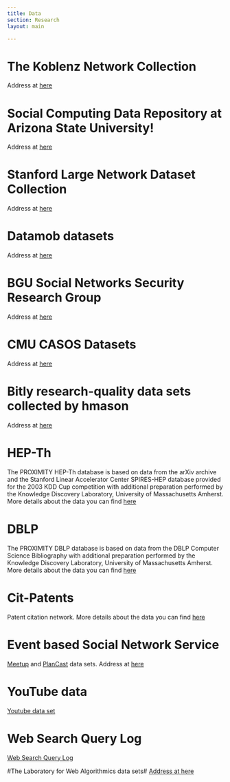 ```yaml
---
title: Data
section: Research
layout: main

---
```

# The Koblenz Network Collection
Address at [here](http://konect.uni-koblenz.de/networks)

# Social Computing Data Repository at Arizona State University!
Address at [here](http://socialcomputing.asu.edu/pages/datasets)

# Stanford Large Network Dataset Collection
Address at [here](http://snap.stanford.edu/data/index.html)

# Datamob datasets
Address at [here](http://datamob.org/datasets)

# BGU Social Networks Security Research Group
Address at [here](http://proj.ise.bgu.ac.il/sns/datasets.html)

# CMU CASOS Datasets
Address at [here](http://www.casos.cs.cmu.edu/computational_tools/data2.php)

# Bitly research-quality data sets collected by hmason #
Address at [here](https://bitly.com/bundles/hmason/1)

# HEP-Th #
The PROXIMITY HEP-Th database is based on data from the arXiv archive and the Stanford Linear Accelerator Center SPIRES-HEP database provided for the 2003 KDD Cup competition with additional preparation performed by the Knowledge Discovery Laboratory, University of Massachusetts Amherst. More details about the data you can find [here](http://kdl.cs.umass.edu/data/hepth/hepth-info.html)

# DBLP #
The PROXIMITY DBLP database is based on data from the DBLP Computer Science Bibliography with additional preparation performed by the Knowledge Discovery Laboratory, University of Massachusetts Amherst. More details about the data you can find [here](http://kdl.cs.umass.edu/data/dblp/dblp-info.html)

# Cit-Patents #
Patent citation network. More details about the data you can find
[here](http://snap.stanford.edu/data/cit-Patents.html)

# Event based Social Network Service #
[Meetup](http://www.meetup.com/) and [PlanCast](http://www.plancast.com/) data sets.
Address at [here](http://www.largenetwork.org/ebsn)

# YouTube data #
[Youtube data set](http://leitang.net/heterogeneous_network.html)

# Web Search Query Log #
 [Web Search Query Log](http://jeffhuang.com/search_query_logs.html)
 
#The Laboratory for Web Algorithmics data sets#
[Address at here](http://law.di.unimi.it/datasets.php)


